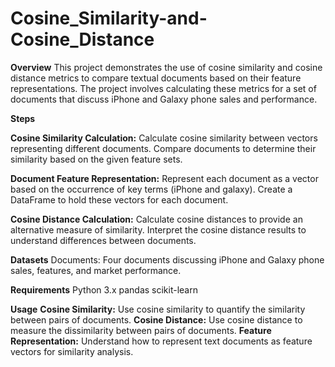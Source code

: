 # Cosine_Similarity-and-Cosine_Distance
**Overview**
This project demonstrates the use of cosine similarity and cosine distance metrics to compare textual documents based on their feature representations. The project involves calculating these metrics for a set of documents that discuss iPhone and Galaxy phone sales and performance.

**Steps**

**Cosine Similarity Calculation:**
Calculate cosine similarity between vectors representing different documents.
Compare documents to determine their similarity based on the given feature sets.

**Document Feature Representation:**
Represent each document as a vector based on the occurrence of key terms (iPhone and galaxy).
Create a DataFrame to hold these vectors for each document.

**Cosine Distance Calculation:**
Calculate cosine distances to provide an alternative measure of similarity.
Interpret the cosine distance results to understand differences between documents.

**Datasets**
Documents: Four documents discussing iPhone and Galaxy phone sales, features, and market performance.

**Requirements**
Python 3.x
pandas
scikit-learn

**Usage**
**Cosine Similarity:** Use cosine similarity to quantify the similarity between pairs of documents.
**Cosine Distance:** Use cosine distance to measure the dissimilarity between pairs of documents.
**Feature Representation:** Understand how to represent text documents as feature vectors for similarity analysis.
